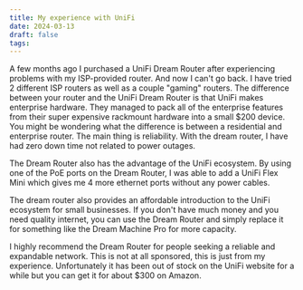 ```yaml
---
title: My experience with UniFi
date: 2024-03-13
draft: false
tags:
---
```

A few months ago I purchased a UniFi Dream Router after experiencing problems with my ISP-provided router. And now I can't go back. I have tried 2 different ISP routers as well as a couple "gaming" routers. The difference between your router and the UniFi Dream Router is that UniFi makes enterprise hardware. They managed to pack all of the enterprise features from their super expensive rackmount hardware into a small $200 device. You might be wondering what the difference is between a residential and enterprise router. The main thing is reliability. With the dream router, I have had zero down time not related to power outages.  
  
The Dream Router also has the advantage of the UniFi ecosystem. By using one of the PoE ports on the Dream Router, I was able to add a UniFi Flex Mini which gives me 4 more ethernet ports without any power cables.  
  
The dream router also provides an affordable introduction to the UniFi ecosystem for small businesses. If you don't have much money and you need quality internet, you can use the Dream Router and simply replace it for something like the Dream Machine Pro for more capacity.  
  
I highly recommend the Dream Router for people seeking a reliable and expandable network. This is not at all sponsored, this is just from my experience. Unfortunately it has been out of stock on the UniFi website for a while but you can get it for about $300 on Amazon.